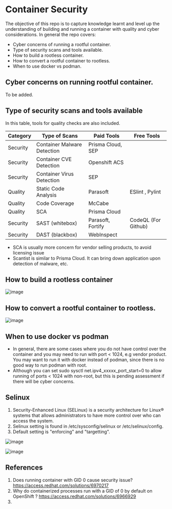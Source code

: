 # Container Security
The objective of this repo is to capture knowledge learnt and level up the understanding of building and running a container with quality and cyber considerations. In general the repo covers:
- Cyber concerns of running a rootful container.
- Type of security scans and tools available. 
- How to build a rootless container.
- How to convert a rootful container to rootless.
- When to use docker vs podman.

## Cyber concerns on running rootful container.
To be added.
     
## Type of security scans and tools available
In this table, tools for quality checks are also included. 
   
| Category          |  Type of Scans               | Paid Tools                   | Free Tools                  |
| ----------------- | ---------------------------- | ---------------------------- | --------------------------- |
| Security          | Container Malware Detection  | Prisma Cloud, SEP            |                             |
| Security          | Container CVE Detection      | Openshift ACS                |                             |
| Security          | Container Virus Detection    | SEP                          |                             |
| Quality           | Static Code Analysis         | Parasoft                     | ESlint , Pylint             |
| Quality           | Code Coverage                | McCabe                       |                             |
| Quality           | SCA                          | Prisma Cloud                 |                             |
| Security          | SAST (whitebox)              | Parasoft, Fortify            | CodeQL (For Github)         |
| Security          | DAST (blackbox)              | WebInspect                   |                             |

- SCA is usually more concern for vendor selling products, to avoid licensing issue
- Scantist is similar to Prisma Cloud. It can bring down application upon detection of malware, etc.

## How to build a rootless container
![image](https://github.com/okyspace/container-security/assets/55354225/d21bf8cb-a227-4fed-bc9c-9c37102f46c9)

## How to convert a rootful container to rootless.
![image](https://github.com/okyspace/container-security/assets/55354225/1160bd4b-fce3-43c9-993a-44b6ec07f911)

## When to use docker vs podman
- In general, there are some cases where you do not have control over the container and you may need to run with port < 1024, e.g vendor product. You may want to run it with docker instead of podman, since there is no good way to run podman with root.
- Although you can set sudo sysctl net.ipv4_xxxxx_port_start=0 to allow running of ports < 1024 with non-root, but this is pending assessment if there will be cyber concerns.

## Selinux
1. Security-Enhanced Linux (SELinux) is a security architecture for Linux® systems that allows administrators to have more control over who can access the system.
2. Selinux setting is found in /etc/sysconfig/selinux or /etc/selinux/config.
3. Default setting is "enforcing" and "targetting".

![image](https://github.com/okyspace/container-security/assets/55354225/eed802eb-b3b0-4533-b4fb-953e2b478fa9)


![image](https://github.com/okyspace/container-security/assets/55354225/eb02f460-73d2-4ff4-8187-99a5c73bf9e6)


## References
1. Does running container with GID 0 cause security issue?
https://access.redhat.com/solutions/6970217
2. Why do containerized processes run with a GID of 0 by default on OpenShift ?
https://access.redhat.com/solutions/6966929
3. 
